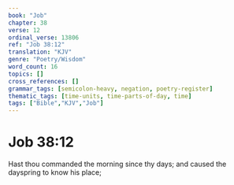 ```yaml
---
book: "Job"
chapter: 38
verse: 12
ordinal_verse: 13806
ref: "Job 38:12"
translation: "KJV"
genre: "Poetry/Wisdom"
word_count: 16
topics: []
cross_references: []
grammar_tags: [semicolon-heavy, negation, poetry-register]
thematic_tags: [time-units, time-parts-of-day, time]
tags: ["Bible","KJV","Job"]
---
```


# Job 38:12

Hast thou commanded the morning since thy days; and caused the dayspring to know his place;
